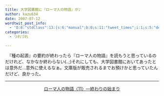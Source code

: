 ```yaml
---
title: 大学図書館に『ローマ人の物語』が♪
author: kazu634
date: 2007-07-12
wordtwit_post_info:
  - 'O:8:"stdClass":13:{s:6:"manual";b:0;s:11:"tweet_times";i:1;s:5:"delay";i:0;s:7:"enabled";i:1;s:10:"separation";s:2:"60";s:7:"version";s:3:"3.7";s:14:"tweet_template";b:0;s:6:"status";i:2;s:6:"result";a:0:{}s:13:"tweet_counter";i:2;s:13:"tweet_log_ids";a:1:{i:0;i:3045;}s:9:"hash_tags";a:0:{}s:8:"accounts";a:1:{i:0;s:7:"kazu634";}}'
categories:
  - つれづれ

---
```

<div class="section">
<p>
    　『種の起源』の要約が終わったら『ローマ人の物語』を読もうと思っているのだけれど、なかなか終わらない(..;)それにしても、大学図書館においてあったとは意外だ…意外に使えるなぁ。文庫版が販売されるまでお預けかと思っていたんだけど、良かった。
</p>
  
<hr />
  
<center>
<a href="https://www.amazon.co.jp/exec/obidos/ASIN/4103096209/goodpic-22/" onclick="__gaTracker('send', 'event', 'outbound-article', 'https://www.amazon.co.jp/exec/obidos/ASIN/4103096209/goodpic-22/', 'ローマ人の物語〈11〉―終わりの始まり');" target="_top">ローマ人の物語〈11〉―終わりの始まり</a><br />
</center>
</div>
